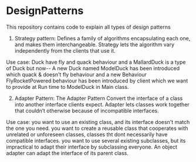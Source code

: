 # DesignPatterns
This repository contains code to explain all types of design patterns
1. Strategy pattern:
Defines a family of algorithms encapsulating each one, and makes them interchangeable.
Strategy lets the algorithm vary independently from the clients that use it.

Use case:
Duck have fly and quack behaviour and a MallardDuck is a type of Duck but now--
A new Duck named ModelDuck has been introduced which quack & doesn't fly behaviour and
a new Behaviour FlyRocketPowered behaviour has been introduced by client which we want to provide at Run time to ModelDuck
in Main class.

2. Adapter Pattern:
The Adapter Pattern Convert the interface of a class into another interface clients expect.
Adapter lets classes work together that couldn’t otherwise because of incompatible interfaces.

Use case:
you want to use an existing class, and its interface doesn't match the one you need.
you want to create a reusable class that cooperates with unrelated or unforeseen classes, classes tht dont necessarily have compatible
interfaces.
you want to use several existing subclasses, but its impractical to adapt their interface by subclassing everyone.
An object adapter can adapt the interface of its parent class.